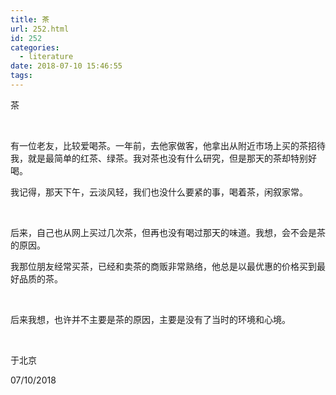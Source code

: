 ```yaml
---
title: 茶
url: 252.html
id: 252
categories:
  - literature
date: 2018-07-10 15:46:55
tags:
---
```


茶

&nbsp;

有一位老友，比较爱喝茶。一年前，去他家做客，他拿出从附近市场上买的茶招待我，就是最简单的红茶、绿茶。我对茶也没有什么研究，但是那天的茶却特别好喝。

我记得，那天下午，云淡风轻，我们也没什么要紧的事，喝着茶，闲叙家常。

&nbsp;

后来，自己也从网上买过几次茶，但再也没有喝过那天的味道。我想，会不会是茶的原因。

我那位朋友经常买茶，已经和卖茶的商贩非常熟络，他总是以最优惠的价格买到最好品质的茶。

&nbsp;

后来我想，也许并不主要是茶的原因，主要是没有了当时的环境和心境。

&nbsp;

于北京

07/10/2018

&nbsp;

&nbsp;

&nbsp;

&nbsp;